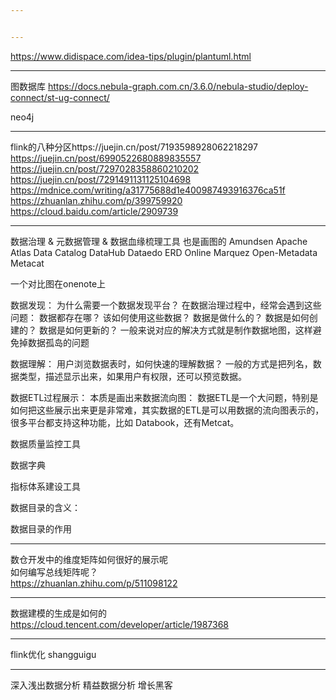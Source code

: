 ```yaml
---


---
```

https://www.didispace.com/idea-tips/plugin/plantuml.html


--- 
图数据库
https://docs.nebula-graph.com.cn/3.6.0/nebula-studio/deploy-connect/st-ug-connect/

neo4j

---
flink的八种分区https://juejin.cn/post/7193598928062218297
https://juejin.cn/post/6990522680889835557
https://juejin.cn/post/7297028358860210202
https://juejin.cn/post/7291491131125104698
https://mdnice.com/writing/a31775688d1e400987493916376ca51f
https://zhuanlan.zhihu.com/p/399759920
https://cloud.baidu.com/article/2909739


---
数据治理 & 元数据管理 & 数据血缘梳理工具 也是画图的
Amundsen
Apache Atlas
Data Catalog
DataHub
Dataedo
ERD Online
Marquez
Open-Metadata
Metacat

一个对比图在onenote上

数据发现：
为什么需要一个数据发现平台？
在数据治理过程中，经常会遇到这些问题： 数据都存在哪？ 该如何使用这些数据？ 数据是做什么的？ 数据是如何创建的？ 数据是如何更新的？
一般来说对应的解决方式就是制作数据地图，这样避免掉数据孤岛的问题

数据理解：
用户浏览数据表时，如何快速的理解数据？ 一般的方式是把列名，数据类型，描述显示出来，如果用户有权限，还可以预览数据。

数据ETL过程展示：
本质是画出来数据流向图： 数据ETL是一个大问题，特别是如何把这些展示出来更是非常难，其实数据的ETL是可以用数据的流向图表示的，很多平台都支持这种功能，比如 Databook，还有Metcat。

数据质量监控工具

数据字典

指标体系建设工具

数据目录的含义：

数据目录的作用


---
数仓开发中的维度矩阵如何很好的展示呢  
如何编写总线矩阵呢？  
https://zhuanlan.zhihu.com/p/511098122


---
数据建模的生成是如何的  
https://cloud.tencent.com/developer/article/1987368


---
flink优化 shangguigu


---
深入浅出数据分析
精益数据分析
增长黑客